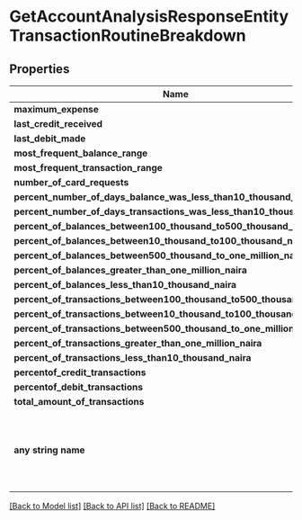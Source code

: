 # GetAccountAnalysisResponseEntityTransactionRoutineBreakdown


## Properties
Name | Type | Description | Notes
------------ | ------------- | ------------- | -------------
**maximum_expense** | **float** |  | [optional] 
**last_credit_received** | **str** |  | [optional] 
**last_debit_made** | **str** |  | [optional] 
**most_frequent_balance_range** | **str** |  | [optional] 
**most_frequent_transaction_range** | **str** |  | [optional] 
**number_of_card_requests** | **float** |  | [optional] 
**percent_number_of_days_balance_was_less_than10_thousand_naira** | **float** |  | [optional] 
**percent_number_of_days_transactions_was_less_than10_thousand_naira** | **float** |  | [optional] 
**percent_of_balances_between100_thousand_to500_thousand_naira** | **float** |  | [optional] 
**percent_of_balances_between10_thousand_to100_thousand_naira** | **float** |  | [optional] 
**percent_of_balances_between500_thousand_to_one_million_naira** | **float** |  | [optional] 
**percent_of_balances_greater_than_one_million_naira** | **float** |  | [optional] 
**percent_of_balances_less_than10_thousand_naira** | **float** |  | [optional] 
**percent_of_transactions_between100_thousand_to500_thousand_naira** | **float** |  | [optional] 
**percent_of_transactions_between10_thousand_to100_thousand_naira** | **float** |  | [optional] 
**percent_of_transactions_between500_thousand_to_one_million_naira** | **float** |  | [optional] 
**percent_of_transactions_greater_than_one_million_naira** | **float** |  | [optional] 
**percent_of_transactions_less_than10_thousand_naira** | **float** |  | [optional] 
**percentof_credit_transactions** | **float** |  | [optional] 
**percentof_debit_transactions** | **float** |  | [optional] 
**total_amount_of_transactions** | **float** |  | [optional] 
**any string name** | **bool, dict, float, int, list, str, none_type** | any string name can be used but the value must be the correct type | [optional]

[[Back to Model list]](../README.md#documentation-for-models) [[Back to API list]](../README.md#documentation-for-api-endpoints) [[Back to README]](../README.md)


